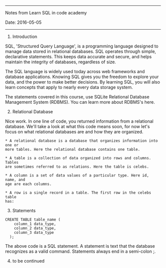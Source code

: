 -----------------------------------------------------
Notes from Learn SQL in code academy

Date: 2016-05-05

-----------------------------------------------------

1. Introduction

SQL, 'Structured Query Language', is a programming language designed to manage 
data stored in relational databases. SQL operates through simple, declarative 
statements. This keeps data accurate and secure, and helps maintain the 
integrity of databases, regardless of size.

The SQL language is widely used today across web frameworks and database 
applications. Knowing SQL gives you the freedom to explore your data, and the 
power to make better decisions. By learning SQL, you will also learn concepts 
that apply to nearly every data storage system.

The statements covered in this course, use SQLite Relational Database Management 
System (RDBMS). You can learn more about RDBMS's here. 

2. Relational Database

Nice work. In one line of code, you returned information from a relational 
database. We'll take a look at what this code means soon, for now let's focus on 
what relational databases are and how they are organized.

	* A relational database is a database that organizes information into one or 
	more tables. Here the relational database contains one table. 

	* A table is a collection of data organized into rows and columns. Tables 
	are sometimes referred to as relations. Here the table is celebs.
 
	* A column is a set of data values of a particular type. Here id, name, and 
	age are each columns. 

	* A row is a single record in a table. The first row in the celebs table 
	has:

3. Statements

```
CREATE TABLE table_name (
    column_1 data_type, 
    column_2 data_type, 
    column_3 data_type
  );
```

The above code is a SQL statement. A statement is text that the database 
recognizes as a valid command. Statements always end in a semi-colon ;.

4. to be continued










